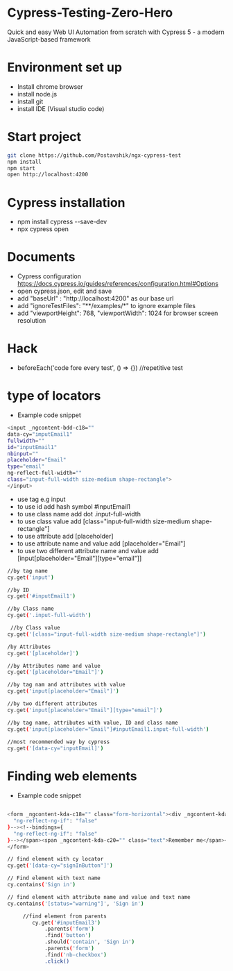 # Cypress-Testing-Zero-Hero
Quick and easy Web UI Automation from scratch with Cypress 5 - a modern JavaScript-based framework

# Environment set up
- Install chrome browser
- install node.js
- install git
- install IDE (Visual studio code)

# Start project
```sh
git clone https://github.com/Postavshik/ngx-cypress-test
npm install
npm start
open http://localhost:4200
```

# Cypress installation
- npm install cypress --save-dev
- npx cypress open

# Documents
- Cypress configuration https://docs.cypress.io/guides/references/configuration.html#Options
- open cypress.json, edit and save
- add "baseUrl" : "http://localhost:4200" as our base url
- add "ignoreTestFiles": "**/examples/*" to ignore example files
- add "viewportHeight": 768, "viewportWidth": 1024 for browser screen resolution

# Hack
- beforeEach('code fore every test', () => {}) //repetitive test 
# type of locators
- Example code snippet
```sh
<input _ngcontent-bdd-c18="" 
data-cy="imputEmail1" 
fullwidth="" 
id="inputEmail1" 
nbinput="" 
placeholder="Email" 
type="email" 
ng-reflect-full-width="" 
class="input-full-width size-medium shape-rectangle">
</input>
```

- use tag e.g input
- to use id add hash symbol #inputEmail1
- to use class name add dot .input-full-width
- to use class value add [class="input-full-width size-medium shape-rectangle"]
- to use attribute add [placeholder]
- to use attribute name and value add [placeholder="Email"]
- to use two different attribute name and value add [input[placeholder="Email"][type="email"]]


```sh
//by tag name
cy.get('input')

//by ID
cy.get('#inputEmail1')

//by Class name
cy.get('.input-full-width')

 //by Class value
cy.get('[class="input-full-width size-medium shape-rectangle"]')

/by Attributes
cy.get('[placeholder]')

//by Attributes name and value
cy.get('[placeholder="Email"]')

//by tag nam and attributes with value
cy.get('input[placeholder="Email"]')

//by two different attributes
cy.get('input[placeholder="Email"][type="email"]')

//by tag name, attributes with value, ID and class name 
cy.get('input[placeholder="Email"]#inputEmail1.input-full-width')
        
//most recommended way by cypress
cy.get('[data-cy="inputEmail]')
```

# Finding web elements

- Example code snippet
```sh

<form _ngcontent-kda-c18="" class="form-horizontal"><div _ngcontent-kda-c18="" class="form-group row"><label _ngcontent-kda-c18="" class="label col-sm-3 form-control-label" for="inputEmail3">Email</label><div _ngcontent-kda-c18="" class="col-sm-9"><input _ngcontent-kda-c18="" fullwidth="" id="inputEmail3" nbinput="" placeholder="Email" type="email" ng-reflect-full-width="" class="input-full-width size-medium shape-rectangle"></div></div><div _ngcontent-kda-c18="" class="form-group row"><label _ngcontent-kda-c18="" class="label col-sm-3 form-control-label" for="inputPassword3">Password</label><div _ngcontent-kda-c18="" class="col-sm-9"><input _ngcontent-kda-c18="" fullwidth="" id="inputPassword3" nbinput="" placeholder="Password" type="password" ng-reflect-full-width="" class="input-full-width size-medium shape-rectangle"></div></div><div _ngcontent-kda-c18="" class="form-group row"><div _ngcontent-kda-c18="" class="offset-sm-3 col-sm-9"><div _ngcontent-kda-c18="" class="checkbox"><nb-checkbox _ngcontent-kda-c18="" _nghost-kda-c20=""><label _ngcontent-kda-c20="" class="label"><input _ngcontent-kda-c20="" class="native-input visually-hidden" type="checkbox"><span _ngcontent-kda-c20="" class="custom-checkbox"><!--bindings={
  "ng-reflect-ng-if": "false"
}--><!--bindings={
  "ng-reflect-ng-if": "false"
}--></span><span _ngcontent-kda-c20="" class="text">Remember me</span></label></nb-checkbox></div></div></div><div _ngcontent-kda-c18="" class="form-group row"><div _ngcontent-kda-c18="" class="offset-sm-3 col-sm-9"><button _ngcontent-kda-c18="" nbbutton="" status="warning" type="submit" _nghost-kda-c16="" ng-reflect-status="warning" class="appearance-filled size-medium status-warning shape-rectangle transitions" aria-disabled="false" tabindex="0">Sign in</button></div></div>
</form>


```

```sh        
// find element with cy locator 
cy.get('[data-cy="signInButton"]')

// Find element with text name
cy.contains('Sign in')

// find element with attribute name and value and text name
cy.contains('[status="warning"]', 'Sign in')

     //find element from parents
        cy.get('#inputEmail3')
            .parents('form')
            .find('button')
            .should('contain', 'Sign in')
            .parents('form')
            .find('nb-checkbox')
            .click()


```
 
